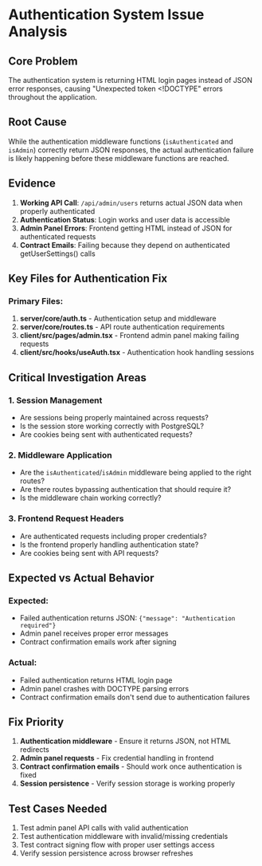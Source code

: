 # Authentication System Issue Analysis

## Core Problem
The authentication system is returning HTML login pages instead of JSON error responses, causing "Unexpected token <!DOCTYPE" errors throughout the application.

## Root Cause
While the authentication middleware functions (`isAuthenticated` and `isAdmin`) correctly return JSON responses, the actual authentication failure is likely happening before these middleware functions are reached.

## Evidence
1. **Working API Call**: `/api/admin/users` returns actual JSON data when properly authenticated
2. **Authentication Status**: Login works and user data is accessible
3. **Admin Panel Errors**: Frontend getting HTML instead of JSON for authenticated requests
4. **Contract Emails**: Failing because they depend on authenticated getUserSettings() calls

## Key Files for Authentication Fix

### Primary Files:
1. **server/core/auth.ts** - Authentication setup and middleware
2. **server/core/routes.ts** - API route authentication requirements  
3. **client/src/pages/admin.tsx** - Frontend admin panel making failing requests
4. **client/src/hooks/useAuth.tsx** - Authentication hook handling sessions

## Critical Investigation Areas

### 1. Session Management
- Are sessions being properly maintained across requests?
- Is the session store working correctly with PostgreSQL?
- Are cookies being sent with authenticated requests?

### 2. Middleware Application
- Are the `isAuthenticated`/`isAdmin` middleware being applied to the right routes?
- Are there routes bypassing authentication that should require it?
- Is the middleware chain working correctly?

### 3. Frontend Request Headers
- Are authenticated requests including proper credentials?
- Is the frontend properly handling authentication state?
- Are cookies being sent with API requests?

## Expected vs Actual Behavior

### Expected:
- Failed authentication returns JSON: `{"message": "Authentication required"}`
- Admin panel receives proper error messages
- Contract confirmation emails work after signing

### Actual:
- Failed authentication returns HTML login page
- Admin panel crashes with DOCTYPE parsing errors
- Contract confirmation emails don't send due to authentication failures

## Fix Priority
1. **Authentication middleware** - Ensure it returns JSON, not HTML redirects
2. **Admin panel requests** - Fix credential handling in frontend
3. **Contract confirmation emails** - Should work once authentication is fixed
4. **Session persistence** - Verify session storage is working properly

## Test Cases Needed
1. Test admin panel API calls with valid authentication
2. Test authentication middleware with invalid/missing credentials
3. Test contract signing flow with proper user settings access
4. Verify session persistence across browser refreshes